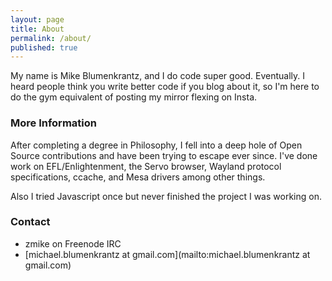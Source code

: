 ```yaml
---
layout: page
title: About
permalink: /about/
published: true
---
```


My name is Mike Blumenkrantz, and I do code super good. Eventually. I heard people think you write better code if you blog about it, so I'm here to do the gym equivalent of posting my mirror flexing on Insta.

### More Information

After completing a degree in Philosophy, I fell into a deep hole of Open Source contributions and have been trying to escape ever since. I've done work on EFL/Enlightenment, the Servo browser, Wayland protocol specifications, ccache, and Mesa drivers among other things.

Also I tried Javascript once but never finished the project I was working on.

### Contact
* zmike on Freenode IRC
* [michael.blumenkrantz at gmail.com](mailto:michael.blumenkrantz at gmail.com)
